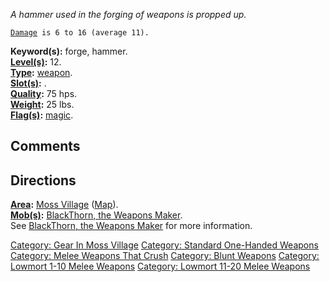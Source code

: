 *A hammer used in the forging of weapons is propped up.*

[`Damage`](Melee_Weapon_Values.md "wikilink")` is 6 to 16 (average 11).`

**Keyword(s):** forge, hammer.  
**[Level(s)](Object_Level.md "wikilink"):** 12.  
**[Type](:Category:_Object_Types.md "wikilink"):**
[weapon](:Category:_Melee_Weapons.md "wikilink").  
**[Slot(s)](Object_Slots.md "wikilink"):** <wielded>.  
**[Quality](Object_Quality.md "wikilink"):** 75 hps.  
**[Weight](Object_Weight.md "wikilink"):** 25 lbs.  
**[Flag(s)](:Category:_Object_Flags.md "wikilink"):**
[magic](Magic_Flag.md "wikilink").  

## Comments

## Directions

**[Area](:Category:_Areas.md "wikilink"):** [Moss
Village](:Category:_Moss_Village.md "wikilink")
([Map](Moss_Village_Map.md "wikilink")).  
**[Mob(s)](:Category:_Mobs.md "wikilink"):** [BlackThorn, the Weapons
Maker](BlackThorn,_The_Weapons_Maker.md "wikilink").  
See [BlackThorn, the Weapons
Maker](BlackThorn,_The_Weapons_Maker.md "wikilink") for more
information.

[Category: Gear In Moss
Village](Category:_Gear_In_Moss_Village "wikilink") [Category: Standard
One-Handed Weapons](Category:_Standard_One-Handed_Weapons "wikilink")
[Category: Melee Weapons That
Crush](Category:_Melee_Weapons_That_Crush "wikilink") [Category: Blunt
Weapons](Category:_Blunt_Weapons "wikilink") [Category: Lowmort 1-10
Melee Weapons](Category:_Lowmort_1-10_Melee_Weapons "wikilink")
[Category: Lowmort 11-20 Melee
Weapons](Category:_Lowmort_11-20_Melee_Weapons "wikilink")
